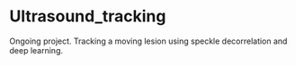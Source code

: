 # Ultrasound_tracking
Ongoing project.
Tracking a moving lesion using speckle decorrelation and deep learning.
